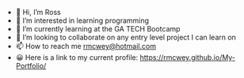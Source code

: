 - 👋 Hi, I’m Ross
- 👀 I’m interested in learning programming
- 🌱 I’m currently learning at the GA TECH Bootcamp
- 💞️ I’m looking to collaborate on any entry level project I can learn on
- 📫 How to reach me rmcwey@hotmail.com
- 	:grinning: Here is a link to my current profile: https://rmcwey.github.io/My-Portfolio/
<!---
RMcwey/RMcwey is a ✨ special ✨ repository because its `README.md` (this file) appears on your GitHub profile.
You can click the Preview link to take a look at your changes.
--->
